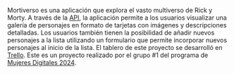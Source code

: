 Mortiverso es una aplicación que explora el vasto multiverso de Rick y Morty. A través de la [API](https://rickandmortyapi.com/api/character), la aplicación permite a los usuarios visualizar una galería de personajes en formato de tarjetas con imágenes y descripciones detalladas. 
Los usuarios también tienen la posibilidad de añadir nuevos personajes a la lista utilizando un formulario que permite incorporar nuevos personajes al inicio de la lista.
El tablero de este proyecto se desarrolló en [Trello](https://trello.com/b/EvvB9JRm/listado-y-modificacion-de-productos).
Este es un proyecto realizado por el grupo #1 del programa de [Mujeres Digitales 2024](https://es.linkedin.com/posts/organizacionkeycode_iniciamos-formación-mujeres-digitales-activity-7228805046291890179-Ahwn).
